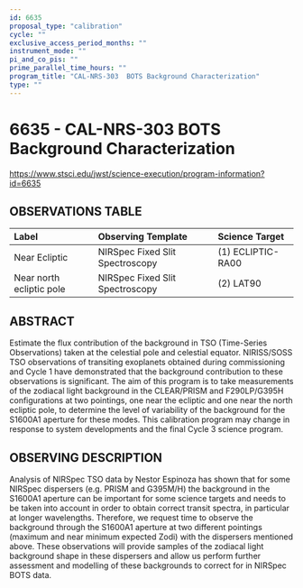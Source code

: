 ```yaml
---
id: 6635
proposal_type: "calibration"
cycle: ""
exclusive_access_period_months: ""
instrument_mode: ""
pi_and_co_pis: ""
prime_parallel_time_hours: ""
program_title: "CAL-NRS-303  BOTS Background Characterization"
type: ""
---
```

# 6635 - CAL-NRS-303  BOTS Background Characterization
https://www.stsci.edu/jwst/science-execution/program-information?id=6635
## OBSERVATIONS TABLE
| Label                     | Observing Template                | Science Target          |
| :------------------------ | :-------------------------------- | :---------------------- |
| Near Ecliptic             | NIRSpec Fixed Slit Spectroscopy   | (1) ECLIPTIC-RA00       |
| Near north ecliptic pole  | NIRSpec Fixed Slit Spectroscopy   | (2) LAT90               |

## ABSTRACT

Estimate the flux contribution of the background in TSO (Time-Series Observations) taken at the celestial pole and celestial equator. NIRISS/SOSS TSO observations of transiting exoplanets obtained during commissioning and Cycle 1 have demonstrated that the background contribution to these observations is significant.
The aim of this program is to take measurements of the zodiacal light background in the CLEAR/PRISM and F290LP/G395H configurations at two pointings, one near the ecliptic and one near the north ecliptic pole, to determine the level of variability of the background for the S1600A1 aperture for these modes.
This calibration program may change in response to system developments and the final Cycle 3 science program.

## OBSERVING DESCRIPTION

Analysis of NIRSpec TSO data by Nestor Espinoza has shown that for some NIRSpec dispersers (e.g. PRISM and G395M/H) the background in the S1600A1 aperture can be important for some science targets and needs to be taken into account in order to obtain correct transit spectra, in particular at longer wavelengths. Therefore, we request time to observe the background through the S1600A1 aperture at two different pointings (maximum and near minimum expected Zodi) with the dispersers mentioned above. These observations will provide samples of the zodiacal light background shape in these dispersers and allow us perform further assessment and modelling of these backgrounds to correct for in NIRSpec BOTS data.